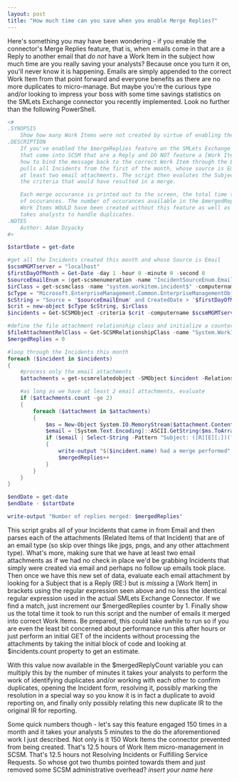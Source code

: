 ```yaml
---
layout: post
title: "How much time can you save when you enable Merge Replies?"
---
```

Here's something you may have been wondering - if you enable the connector's Merge Replies feature, that is, when emails come in that are a Reply to another email that *do not* have a Work Item in the subject how much time are you really saving your analysts? Because once you turn it on, you'll never know it is happening. Emails are simply appended to the correct Work Item from that point forward and everyone benefits as there are no more duplicates to micro-manage. But maybe you're the curious type and/or looking to impress your boss with some time savings statistics on the SMLets Exchange connector you recently implemented. Look no further than the following PowerShell.

```powershell
<#
.SYNOPSIS
    Show how many Work Items were not created by virtue of enabling the SMLets Exchange Connector's Merge Reply feature
.DESCRIPTION
    If you've enabled the $mergeReplies feature on the SMLets Exchange Connector so that emails
    that come into SCSM that are a Reply and DO NOT feature a [Work Item] in the subject. The connector understands
    how to bind the message back to the correct Work Item through the Exchange Conversation ID. This script
    pulls all Incidents from the first of the month, whose source is Email, and then evaluates each Incident that features
    at least two email attachments. The script then evalutes the Subject of each attached email to see if it meets
    the criteria that would have resulted in a merge.

    Each merge occurance is printed out to the screen, the total time to execute this script is shown, followed by the number
    of occurances. The number of occurances available in the $mergedReplies can be used to see how many duplicate
    Work Items WOULD have been created without this feature as well as a multiplier against the minutes it normally
    takes analysts to handle duplicates.
.NOTES
    Author: Adam Dzyacky
#>

$startDate = get-date

#get all the Incidents created this month and whose Source is Email
$scsmMGMTserver = "localhost"
$firstDayOfMonth = Get-Date -day 1 -hour 0 -minute 0 -second 0
$sourceEmailEnum = (get-scsmenumeration -name "IncidentSourceEnum.Email$" -ComputerName $scsmMGMTserver).id
$irClass = get-scsmclass -name "system.workitem.incident$" -computername $scsmMGMTserver
$cType = "Microsoft.EnterpriseManagement.Common.EnterpriseManagementObjectCriteria"
$cString = "Source = '$sourceEmailEnum' and CreatedDate > '$firstDayOfMonth'"
$crit = new-object $cType $cString, $irClass
$incidents = Get-SCSMObject -criteria $crit -computername $scsmMGMTserver

#define the file attachment relationship class and initialize a counter for number occurances
$fileAttachmentRelClass = Get-SCSMRelationshipClass -name "System.WorkItemHasFileAttachment$" -ComputerName $scsmMGMTserver
$mergedReplies = 0

#loop through the Incidents this month
foreach ($incident in $incidents)
{
    #process only the email attachments
    $attachments = get-scsmrelatedobject -SMObject $incident -Relationship $fileAttachmentRelClass -ComputerName $scsmMGMTserver | ?{$_.extension -eq "eml"}

    #as long as we have at least 2 email attachments, evaluate
    if ($attachments.count -ge 2)
    {
        foreach ($attachment in $attachments)
        {
            $ms = New-Object System.IO.MemoryStream($attachment.Content.data,0,$attachment.Content.data.Length)
            $email = [System.Text.Encoding]::ASCII.GetString($ms.ToArray())
            if ($email | Select-String -Pattern "Subject: ([R][E][:])(?!.*\[(([I|S|P|C][R])|([M|R][A]))[0-9]+\])(.+)" | foreach-object { $_.Matches })
            {
                write-output "$($incident.name) had a merge performed"
                $mergedReplies++
            }
        }
    }
}

$endDate = get-date
$endDate - $startDate

write-output "Number of replies merged: $mergedReplies"
```

This script grabs all of your Incidents that came in from Email and then parses each of the attachments (Related Items of that Incident) that are of an email type (so skip over things like jpgs, pngs, and any other attachment type). What's more, making sure that we have at least two email attachments as if we had no check in place we'd be grabbing Incidents that simply were created via email and perhaps no follow up emails took place. Then once we have this new set of data, evaluate each email attachment by looking for a Subject that is a Reply (RE:) but is *missing* a [Work Item] in brackets using the regular expression seen above and no less the identical regular expression used in the actual SMLets Exchange Connector. If we find a match, just increment our $mergedReplies counter by 1. Finally show us the total time it took to run this script and the number of emails it merged into correct Work Items. Be prepared, this could take awhile to run so if you are even the least bit concerned about performance run this after hours or just perform an initial GET of the incidents without processing the attachments by taking the initial block of code and looking at $incidents.count property to get an estimate.

With this value now available in the $mergedReplyCount variable you can multiply this by the number of minutes it takes your analysts to perform the work of identifying duplicates and/or working with each other to confirm duplicates, opening the Incident form, resolving it, possibly marking the resolution in a special way so you know it is in fact a duplicate to avoid reporting on, and finally only possibly relating this new duplicate IR to the original IR for reporting.

Some quick numbers though - let's say this feature engaged 150 times in a month and it takes your analysts 5 minutes to the do the aforementioned work I just described. Not only is it 150 Work Items the connector prevented from being created. That's 12.5 hours of Work Item micro-management in SCSM. That's 12.5 hours not Resolving Incidents or Fulfilling Service Requests. So whose got two thumbs pointed towards them and just removed some SCSM administrative overhead? *insert your name here*
